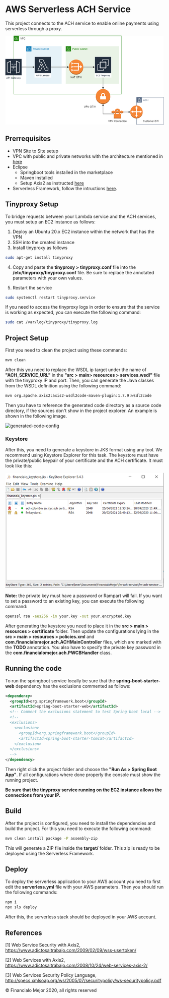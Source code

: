 # AWS Serverless ACH Service

This project connects to the ACH service to enable online payments using serverless through a proxy.

![keystore](./screenshots/ACHArchitecture.png 'Keystore configuration with keypair and ACH certificate')

## Prerrequisites

- VPN Site to Site setup
- VPC with public and private networks with the architecture mentioned in <a href="https://docs.aws.amazon.com/vpc/latest/userguide/VPC_Scenario2.html">here</a>
- Eclipse
  - Springboot tools installed in the marketplace
  - Maven installed
  - Setup Axis2 as instructed <a href="https://www.adictosaltrabajo.com/2008/10/24/web-services-axis-2/">here</a>
- Serverless Framework, follow the intructions <a href="https://www.serverless.com/framework/docs/getting-started/">here</a>.

## Tinyproxy Setup

To bridge requests between your Lambda service and the ACH services, you must setup an EC2 instance as follows:

1. Deploy an Ubuntu 20.x EC2 instance within the network that has the VPN
2. SSH into the created instance
3. Install tinyproxy as follows

```bash
sudo apt-get install tinyproxy
```

4. Copy and paste the **tinyproxy > tinyproxy.conf** file into the **/etc/tinyproxy/tinyproxy.conf** file. Be sure to replace the annotated parameters with your own values.

5. Restart the service

```bash
sudo systemctl restart tinyproxy.service
```

If you need to access the tinyproxy logs in order to ensure that the service is working as expected, you can execute the following command:

```bash
sudo cat /var/log/tinyproxy/tinyproxy.log
```

## Project Setup

First you need to clean the project using these commands:

```bash
mvn clean
```

After this you need to replace the WSDL ip target under the name of <strong>"ACH_SERVICE_URL"</strong> in the <strong>"src > main> resources > services.wsdl"</strong> file with the tinyproxy IP and port. Then, you can generate the Java classes from the WSDL definition using the following command:

<!-- $ sed -i -e 's/ACH_SERVICE_URL/xxx.xxx.xxx.xxx/g' /tmp/file.txt -->

```bash
mvn org.apache.axis2:axis2-wsdl2code-maven-plugin:1.7.9:wsdl2code
```

<!-- The first command intends to replace the "ACH_SERVICE_URL" placeholder for the ip that hosts the ACH service.

<h3>Note: <strong>If you are using Windows you can do this change manually at the end of the "src/main/resources/service.wsdl" file.</strong></h3>

<br> -->

Then you have to reference the generated code directory as a source code directory, if the sources don't show in the project explorer. An example is shown in the following image.

![generated-code-config](https://www.adictosaltrabajo.com/wp-content/uploads/tutorial-data/wss_usertoken/sourceFolder.jpg 'Generated code configuration to access it in project')

### Keystore

After this, you need to generate a keystore in JKS format using any tool. We recommend using Keystore Explorer for this task. The keystore must have the private/public keypair of your certificate and the ACH certificate. It must look like this:

![keystore](./screenshots/keystore.png 'Keystore configuration with keypair and ACH certificate')

<strong>Note:</strong> the private key must have a password or Rampart will fail. If you want to set a password to an existing key, you can execute the following command:

```bash
openssl rsa -aes256 -in your.key -out your.encrypted.key
```

After generating the keystore you need to place it in the <strong>src > main > resources > certificate</strong> folder. Then update the configurations lying in the <strong>src > main > resources > policies.xml</strong> and <strong>com.financialomejor.ach.ACHMainController</strong> files, which are marked with the <strong>TODO</strong> annotation. You also have to specify the private key password in the <strong>com.financialomejor.ach.PWCBHandler</strong> class.

## Running the code

To run the springboot service locally be sure that the <strong>spring-boot-starter-web</strong> dependency has the exclusions commented as follows:

```xml
<dependency>
  <groupId>org.springframework.boot</groupId>
  <artifactId>spring-boot-starter-web</artifactId>
  <!-- Comment the exclusions statement to test Spring boot local -->
  <!--
  <exclusions>
    <exclusion>
      <groupId>org.springframework.boot</groupId>
      <artifactId>spring-boot-starter-tomcat</artifactId>
    </exclusion>
  </exclusions>
  -->
</dependency>
```

Then right click the project folder and choose the <strong>"Run As > Spring Boot App"</strong>. If all configurations where done properly the console must show the running project.

<strong> Be sure that the tinyproxy service running on the EC2 instance allows the connections from your IP.</strong>

## Build

After the project is configured, you need to install the dependencies and build the project. For this you need to execute the following command:

```bash
mvn clean install package -P assembly-zip
```

This will generate a ZIP file inside the <strong>target/</strong> folder. This zip is ready to be deployed using the Serverless Framework.

## Deploy

To deploy the serverless application to your AWS account you need to first edit the <strong>serverless.yml</strong> file with your AWS parameters. Then you should run the following commands:

```bash
npm i
npx sls deploy
```

After this, the serverless stack should be deployed in your AWS account.

## References

[1] Web Service Security with Axis2, https://www.adictosaltrabajo.com/2009/02/09/wss-usertoken/

[2] Web Services with Axis2, https://www.adictosaltrabajo.com/2008/10/24/web-services-axis-2/

[3] Web Services Security Policy Language, http://specs.xmlsoap.org/ws/2005/07/securitypolicy/ws-securitypolicy.pdf

&#169; Financialo Mejor 2020, all rights reserved
